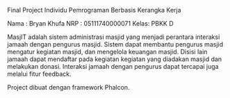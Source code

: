 Final Project Individu Pemrograman Berbasis Kerangka Kerja

Nama : Bryan Khufa
NRP : 05111740000071
Kelas: PBKK D

MasjIT adalah sistem administrasi masjid yang menjadi perantara interaksi jamaah dengan pengurus masjid. Sistem dapat membantu pengurus masjid mengatur kegiatan masjid, dan mengelola keuangan masjid. Disisi lain jamaah dapat mendaftar pada kegiatan kegiatan yang diadakan masjid dan melakukan donasi. Interaksi jamaah dengan pengurus dapat tercapai juga melalui fitur feedback. 

Project dibuat dengan framework Phalcon.
